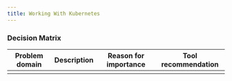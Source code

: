 ```yaml
---
title: Working With Kubernetes
---
```


### Decision Matrix

| Problem domain | Description | Reason for importance | Tool recommendation |
|:---:|:---:|:---:|:---:|
|  |  |  |  |
